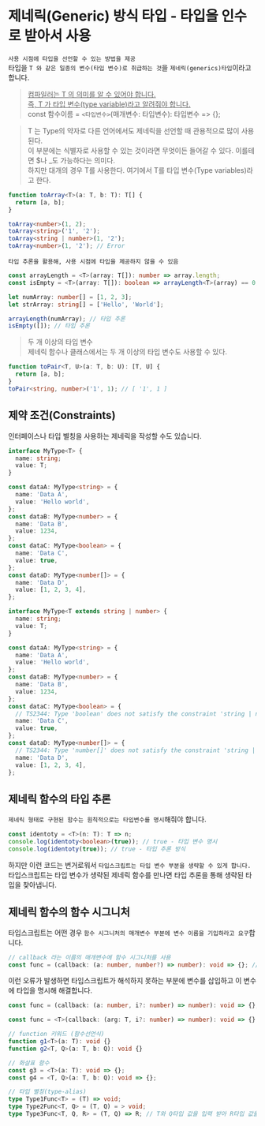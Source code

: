 # 제네릭(Generic) 방식 타입 - 타입을 인수로 받아서 사용

`사용 시점에 타입을 선언할 수 있는 방법을 제공`  
타입을 `T 와 같은 일종의 변수(타입 변수)로 취급하는 것`을 `제네릭(generics)타입`이라고 합니다.

> <u>컴파일러는 T 의 의미를 알 수 있어야 합니다.  
> 즉, T 가 타입 변수(type variable)라고 알려줘야 합니다.</u>  
> const 함수이름 = `<타입변수>`(매개변수: 타입변수): 타입변수 => {};

> T 는 Type의 약자로 다른 언어에서도 제네릭을 선언할 때 관용적으로 많이 사용된다.  
> 이 부분에는 식별자로 사용할 수 있는 것이라면 무엇이든 들어갈 수 있다. 이를테면 $나 \_도 가능하다는 의미다.  
> 하지만 대개의 경우 T를 사용한다. 여기에서 T를 타입 변수(Type variables)라고 한다.

```typescript
function toArray<T>(a: T, b: T): T[] {
  return [a, b];
}

toArray<number>(1, 2);
toArray<string>('1', '2');
toArray<string | number>(1, '2');
toArray<number>(1, '2'); // Error
```

`타입 추론을 활용해, 사용 시점에 타입을 제공하지 않을 수 있음`

```typescript
const arrayLength = <T>(array: T[]): number => array.length;
const isEmpty = <T>(array: T[]): boolean => arrayLength<T>(array) == 0;

let numArray: number[] = [1, 2, 3];
let strArray: string[] = ['Hello', 'World'];

arrayLength(numArray); // 타입 추론
isEmpty([]); // 타입 추론
```

> 두 개 이상의 타입 변수  
> 제네릭 함수나 클래스에서는 두 개 이상의 타입 변수도 사용할 수 있다.

```typescript
function toPair<T, U>(a: T, b: U): [T, U] {
  return [a, b];
}
toPair<string, number>('1', 1); // [ '1', 1 ]
```

## 제약 조건(Constraints)

인터페이스나 타입 별칭을 사용하는 제네릭을 작성할 수도 있습니다.

```typescript
interface MyType<T> {
  name: string;
  value: T;
}

const dataA: MyType<string> = {
  name: 'Data A',
  value: 'Hello world',
};
const dataB: MyType<number> = {
  name: 'Data B',
  value: 1234,
};
const dataC: MyType<boolean> = {
  name: 'Data C',
  value: true,
};
const dataD: MyType<number[]> = {
  name: 'Data D',
  value: [1, 2, 3, 4],
};
```

```typescript
interface MyType<T extends string | number> {
  name: string;
  value: T;
}

const dataA: MyType<string> = {
  name: 'Data A',
  value: 'Hello world',
};
const dataB: MyType<number> = {
  name: 'Data B',
  value: 1234,
};
const dataC: MyType<boolean> = {
  // TS2344: Type 'boolean' does not satisfy the constraint 'string | number'.
  name: 'Data C',
  value: true,
};
const dataD: MyType<number[]> = {
  // TS2344: Type 'number[]' does not satisfy the constraint 'string | number'.
  name: 'Data D',
  value: [1, 2, 3, 4],
};
```

## 제네릭 함수의 타입 추론

`제네릭 형태로 구현된 함수는 원칙적으로는 타입변수를 명시`해줘야 합니다.

```typescript
const identoty = <T>(n: T): T => n;
console.log(identoty<boolean>(true)); // true - 타입 변수 명시
console.log(identoty(true)); // true - 타입 추론 방식
```

하지만 이런 코드는 번거로워서 `타입스크립트는 타입 변수 부분을 생략할 수 있게 합니다.`  
타입스크립트는 타입 변수가 생략된 제네릭 함수를 만나면 타입 추론을 통해 생략된 타입을 찾아냅니다.

## 제네릭 함수의 함수 시그니처

타입스크립트는 어떤 경우 `함수 시그니처의 매개변수 부분에 변수 이름을 기입하라고 요구`합니다.

```typescript
// callback 라는 이름의 매개변수에 함수 시그니처를 사용
const func = (callback: (a: number, number?) => number): void => {}; // 오류발생! - 타입만 있고 변수명은 없음!
```

이런 오류가 발생하면 타입스크립트가 해석하지 못하는 부분에 변수를 삽입하고 이 변수에 타입을 명시해 해결합니다.

```typescript
const func = (callback: (a: number, i?: number) => number): void => {};
```

```typescript
const func = <T>(callback: (arg: T, i?: number) => number): void => {};
```

```typescript
// function 키워드 (함수선언식)
function g1<T>(a: T): void {}
function g2<T, Q>(a: T, b: Q): void {}
```

```typescript
// 화살표 함수
const g3 = <T>(a: T): void => {};
const g4 = <T, Q>(a: T, b: Q): void => {};
```

```typescript
// 타입 별칭(type-alias)
type Type1Func<T> = (T) => void;
type Type2Func<T, Q> = (T, Q) = > void;
type Type3Func<T, Q, R> = (T, Q) => R; // T와 Q타입 값을 입력 받아 R타입 값을 반환
```
